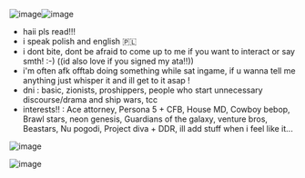 ![image](https://github.com/user-attachments/assets/38bc3406-daff-4976-a230-155ed56c155d)![image](https://github.com/user-attachments/assets/0ad0f0ee-65da-47c1-ba68-f6a795e5b909)





- haii pls read!!! 
- i speak polish and english 🇵🇱
- i dont bite, dont be afraid to come up to me if you want to interact or say smth! :-) ((id also love if you signed my ata!!))
- i'm often afk offtab doing something while sat ingame, if u wanna tell me anything just whisper it and ill get to it asap ! 
- dni : basic, zionists, proshippers, people who start unnecessary discourse/drama and ship wars, tcc 
- interests!! : Ace attorney, Persona 5 + CFB, House MD, Cowboy bebop,  Brawl stars, neon genesis, Guardians of the galaxy, venture bros, Beastars, Nu pogodi, Project diva + DDR, ill add stuff when i feel like it...

![image](https://github.com/user-attachments/assets/d08ddd5d-cd4a-41af-92b4-ad94db415abb)

 
![image](https://github.com/user-attachments/assets/794f7c72-d7fc-418f-833e-06ebe7b01e1b)
